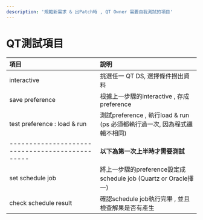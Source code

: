 ```yaml
---
description: '規範新需求 & 出Patch時 , QT Owner 需要自我測試的項目'
---
```


# QT測試項目



| 項目 | 說明 |
| :--- | :--- |
| interactive | 挑選任一 QT DS, 選擇條件撈出資料 |
| save preference | 根據上一步驟的interactive , 存成preference |
| test preference : load & run | 測試preference  , 執行load & run \(ps 必須都執行過一次, 因為程式邏輯不相同\) |
| ----------------------------------------------- | **以下為第一次上半時才需要測試** |
| set schedule job | 將上一步驟的preference設定成schedule job \(Quartz or Oracle擇一\) |
| check schedule  result | 確認schedule job執行完畢 , 並且檢查解果是否有產生 |



